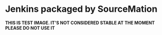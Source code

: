 # Jenkins packaged by SourceMation

**THIS IS TEST IMAGE. IT'S NOT CONSIDERED STABLE AT THE MOMENT PLEASE DO NOT USE IT**
